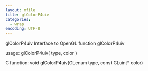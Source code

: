 ```yaml
---
layout: mfile
title: glColorP4uiv
categories:
  - wrap
encoding: UTF-8
---
```


glColorP4uiv  Interface to OpenGL function glColorP4uiv

usage:  glColorP4uiv( type, color )

C function:  void glColorP4uiv(GLenum type, const GLuint\* color)